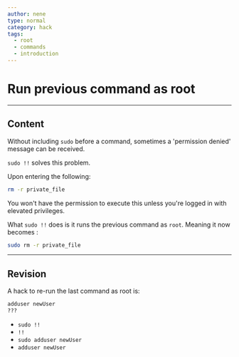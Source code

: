 ```yaml
---
author: nene
type: normal
category: hack
tags:
  - root
  - commands
  - introduction
---
```


# Run previous command as root


---

## Content

Without including `sudo` before a command, sometimes a 'permission denied' message can be received.

`sudo !!` solves this problem.

Upon entering the following: 

```bash
rm -r private_file
```

You won't have the permission to execute this unless you're logged in with elevated privileges.

What `sudo !!` does is it runs the previous command as `root`. Meaning it now becomes :

```bash
sudo rm -r private_file
```


---

## Revision

A hack to re-run the last command as root is:

```bash
adduser newUser
???
```

- `sudo !!`
- `!!`
- `sudo adduser newUser`
- `adduser newUser`
